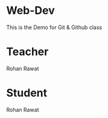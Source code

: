 # Web-Dev
This is the Demo for Git &amp; Github class

# Teacher 
Rohan Rawat

# Student 
Rohan Rawat